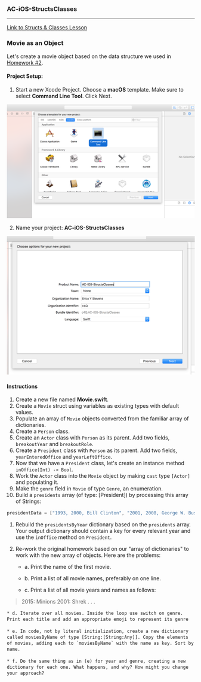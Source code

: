 ### AC-iOS-StructsClasses

---

[Link to Structs & Classes Lesson](https://github.com/C4Q/AC3.2/blob/master/lessons/unit1/structs-and-classes/README.md)

### Movie as an Object

Let's create a movie object based on the data structure we used in [Homework #2](https://github.com/C4Q/AC3.2/blob/master/homework/week-2-homework.playground/Contents.swift). 

#### Project Setup:

1. Start a new Xcode Project.
 Choose a **macOS** template.
 Make sure to select **Command Line Tool**. Click Next.
 
 ![alt text](https://github.com/C4Q/AC-iOS-StructsClasses/blob/solution/images/Screen%20Shot%202017-07-10%20at%205.24.02%20PM.png)

2. Name your project: **AC-iOS-StructsClasses**

![alt text](https://github.com/C4Q/AC-iOS-StructsClasses/blob/solution/images/Screen%20Shot%202017-07-10%20at%205.24.39%20PM.png)

#### Instructions

1. Create a new file named **Movie.swift**.
1. Create a `Movie` struct using variables as existing types with default values.
1. Populate an array of `Movie` objects converted from the familiar array of dictionaries.
1. Create a `Person` class.
1. Create an `Actor` class with `Person` as its parent. Add two fields, `breakoutYear` and  `breakoutRole`. 
1. Create a `President` class with `Person` as its parent. Add two fields, `yearEnteredOffice` and `yearLeftOffice`.
1. Now that we have a `President` class, let's create an instance method ```inOffice(Int) -> Bool```.
1. Work the `Actor` class into the `Movie` object by making ```cast``` type `[Actor]` and populating it.
1. Make the ```genre``` field in `Movie` of type ```Genre```, an enumeration.
1. Build a ```presidents``` array (of type: [President]) by processing this array of Strings:
```swift
presidentData = ["1993, 2000, Bill Clinton", "2001, 2008, George W. Bush", "2009, 2016, Barack Obama"]
```
1. Rebuild the ```presidentsByYear``` dictionary based on the ```presidents``` array. Your output dictionary should contain a key for every relevant year and use the ```inOffice``` method on ```President```.
1. Re-work the original homework based on our "array of dictionaries" to work with the new array of objects. Here are the problems:

	* a. Print the name of the first movie.

	* b. Print a list of all movie names, preferably on one line.

	* c. Print a list of all movie years and names as follows:
> 2015: Minions
> 2001: Shrek
> .
> .
> .

	* d. Iterate over all movies. Inside the loop use switch on genre. Print each title and add an appropriate emoji to represent its genre

	* e. In code, not by literal initialization, create a new dictionary called moviesByName of type [String:[String:Any]]. Copy the elements of movies, adding each to `moviesByName` with the name as key. Sort by name.

	* f. Do the same thing as in (e) for year and genre, creating a new dictionary for each one. What happens, and why? How might you change your approach?


